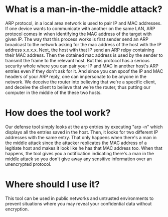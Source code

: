# What is a man-in-the-middle attack?
ARP protocol, in a local area network is used to pair IP and MAC addresses. If one device wants to communicate with another on the same LAN, ARP protocol comes in when identifying the MAC address of the target with given IP. The way that this process works is first sender send an ARP broadcast to the network asking for the mac address of the host with the IP address x.x.x.x. Next, the host with that IP send an ARP relpy containing their MAC address. Then the obtained mac address is used by the sender to transmit the frame to the relevant host. But this protocol has a serious security whole where you can pair your IP and MAC in another host's ARP entries even if they don't ask for it. And since you can spoof the IP and MAC headers of your ARP reply, one can impersonate to be anyone in the network. We deceive the router into believing that we're a specific client, and deceive the client to believe that we're the router, thus putting our computer in the middle of the these two hosts. 

# How does the tool work?
Our defense tool simply looks at the arp entries by executing "arp -n" which displays all the entries saved in the host. Then, it looks for two different IP addresses with the same entry. That only happens when there's a man in the middle attack since the attacker replicates the MAC address of a legitiate host and makes it look like he has that MAC address too. When that happens, the tool gives you a notification indicating there's a man in the middle attack so you don't give away any sensitive information over an unencrypted protocol.

# Where should I use it?
This tool can be used in public networks and untrusted environments to prevent situations where you may reveal your confidential data without encryption.
